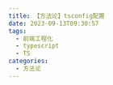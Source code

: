```yaml
---
title: 【方法论】tsconfig配置
date: 2023-09-13T09:30:57
tags:
  - 前端工程化
  - typescript
  - TS
categories:
  - 方法论
---
```

